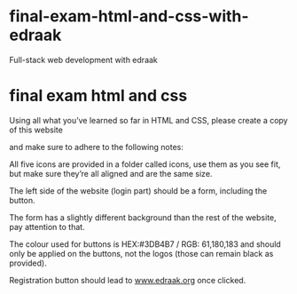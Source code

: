 # final-exam-html-and-css-with-edraak
Full-stack web development with edraak 
# final exam html and css 

Using all what you’ve learned so far in HTML and CSS, please create a copy of this website

and make sure to adhere to the following notes:

All five icons are provided in a folder called icons, use them as you see fit, but make sure they’re all aligned and are the same size.

The left side of the website (login part) should be a form, including the button.

The form has a slightly different background than the rest of the website, pay attention to that.

The colour used for buttons is HEX:#3DB4B7 / RGB: 61,180,183 and should only be applied on the buttons, not the logos (those can remain black as provided).

Registration button should lead to www.edraak.org once clicked.
